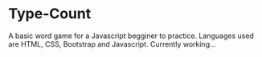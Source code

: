# Type-Count
A basic word game for a Javascript begginer to practice. Languages used are HTML, CSS, Bootstrap and Javascript.
Currently working...
